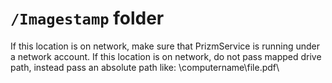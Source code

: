 `/Imagestamp` folder
=============
If this location is on network, make sure that PrizmService is running
under a network account. If this location is on network, do not pass mapped drive path, instead pass an absolute path like: \\computername\file.pdf\